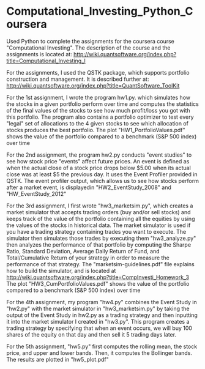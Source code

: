 # Computational_Investing_Python_Coursera
Used Python to complete the assignments for the coursera course "Computational Investing". The description of the course and the assignments is located at: http://wiki.quantsoftware.org/index.php?title=Computational_Investing_I

For the assignments, I used the QSTK package, which supports portfolio construction and management. It is described further at:
http://wiki.quantsoftware.org/index.php?title=QuantSoftware_ToolKit

For the 1st assignment, I wrote the program hw1.py. which simulates how the stocks in a given portfolio perform over time
and computes the statistics of the final values of the stocks to see how much profit/loss you got with this portfolio. The program also contains a portfolio optimizer to test every "legal" set of allocations to the 4 given stocks to see which allocation of stocks produces the best portfolio. The plot "HW1_PortfolioValues.pdf" shows the value of the portfolio compared to a benchmark (S&P 500 index) over time

For the 2nd assignment, the program hw2.py conducts "event studies" to see how stock price "events" affect future prices. An event is defined as when the actual close of a stock price drops below $5.00 when its actual close was at least $5 the previous day. It uses the Event Profiler provided in QSTK. The event profiler output, which allows us to see how stocks perform after a market event, is displayedin "HW2_EventStudy_2008" and "HW_EventStudy_2012"

For the 3rd assignment, I first wrote "hw3_marketsim.py", which creates a market simulator that accepts trading orders (buy and/or sell stocks) and keeps track of the value of the portfolio containing all the equities by using the values of the stocks in historical data. The market simulator is used if you have a trading strategy containing trades you want to execute. The simulator then simulates those trades by executing them
"hw3_analyze.py" then analyzes the performance of that portfolio by computing the Sharpe Ratio, Standard Deviation, 
Average Daily Return of Fund, and Total/Cumulative Return of your strategy in order to measure the performance of that strategy. The "marketsim-guidelines.pdf" file explains how to build the simulator, and is located at http://wiki.quantsoftware.org/index.php?title=CompInvesti_Homework_3
The plot "HW3_CumPortfolioValues.pdf" shows the value of the portfolio compared to a benchmark (S&P 500 index) over time

For the 4th assignment, my program "hw4.py" combines the Event Study in "hw2.py" with the market simulator in "hw3_marketsim.py" by taking the output of the Event Study in hw2.py as a trading strategy and then inputting it into the market simulator I created in "hw3.py". This program creates a trading strategy by specifying that when an event occurs, we will buy 100 shares of the equity on that day and then sell it 5 trading days later. 

For the 5th assignment, "hw5.py" first computes the rolling mean, the stock price, and upper and lower bands. Then, it computes the Bollinger bands. The results are plotted in "hw5_plot.pdf"

